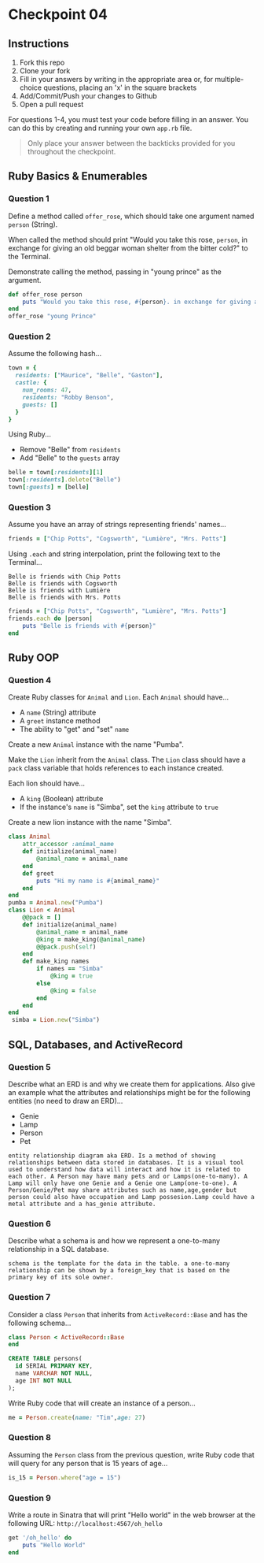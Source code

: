 # Checkpoint 04

## Instructions

1. Fork this repo
2. Clone your fork
3. Fill in your answers by writing in the appropriate area or, for multiple-choice questions, placing an 'x' in the square brackets
4. Add/Commit/Push your changes to Github
5. Open a pull request

For questions 1-4, you must test your code before filling in an answer. You can do this by creating and running your own `app.rb` file.

> Only place your answer between the backticks provided for you throughout the checkpoint.

## Ruby Basics & Enumerables

### Question 1

Define a method called `offer_rose`, which should take one argument named `person` (String).

When called the method should print "Would you take this rose, `person`, in exchange for giving an old beggar woman shelter from the bitter cold?" to the Terminal.

Demonstrate calling the method, passing in "young prince" as the argument.

```rb
def offer_rose person
	puts "Would you take this rose, #{person}. in exchange for giving an old beggar woman shelter from the bitter cold?"
end
offer_rose "young Prince"
```

### Question 2

Assume the following hash...

```ruby
town = {
  residents: ["Maurice", "Belle", "Gaston"],
  castle: {
    num_rooms: 47,
    residents: "Robby Benson",
    guests: []
  }
}
```

Using Ruby...
- Remove "Belle" from `residents`
- Add "Belle" to the `guests` array

```rb
belle = town[:residents][1]
town[:residents].delete("Belle")
town[:guests] = [belle]

```

### Question 3

Assume you have an array of strings representing friends' names...

```rb
friends = ["Chip Potts", "Cogsworth", "Lumière", "Mrs. Potts"]
```

Using `.each` and string interpolation, print the following text to the Terminal...

```
Belle is friends with Chip Potts
Belle is friends with Cogsworth
Belle is friends with Lumière
Belle is friends with Mrs. Potts
```

```rb
friends = ["Chip Potts", "Cogsworth", "Lumière", "Mrs. Potts"]
friends.each do |person|
	puts "Belle is friends with #{person}"
end
```

## Ruby OOP

### Question 4

Create Ruby classes for `Animal` and `Lion`. Each `Animal` should have...
- A `name` (String) attribute
- A `greet` instance method
- The ability to "get" and "set" `name`

Create a new `Animal` instance with the name "Pumba".

Make the `Lion` inherit from the `Animal` class. The `Lion` class should have a `pack` class variable that holds references to each instance created.

Each lion should have...
- A `king` (Boolean) attribute
- If the instance's `name` is "Simba", set the `king` attribute to `true`

Create a new lion instance with the name "Simba".

```rb
class Animal
	attr_accessor :animal_name
	def initialize(animal_name)
		@animal_name = animal_name
	end
	def greet
		puts "Hi my name is #{animal_name}"
	end
end
pumba = Animal.new("Pumba")
class Lion < Animal
	@@pack = []
	def initialize(animal_name)
		@animal_name = animal_name
		@king = make_king(@animal_name)
		@@pack.push(self)
	end
	def make_king names
		if names == "Simba"
			@king = true
		else
			@king = false
		end
	end
end
 simba = Lion.new("Simba")
```

## SQL, Databases, and ActiveRecord

### Question 5

Describe what an ERD is and why we create them for applications. Also give an
example what the attributes and relationships might be for the following
entities (no need to draw an ERD)...
- Genie
- Lamp
- Person
- Pet

```
entity relationship diagram aka ERD. Is a method of showing relationships between data stored in databases. It is a visual tool used to understand how data will interact and how it is related to each other. A Person may have many pets and or Lamps(one-to-many). A Lamp will only have one Genie and a Genie one Lamp(one-to-one). A Person/Genie/Pet may share attributes such as name,age,gender but person could also have occupation and Lamp possesion.Lamp could have a metal attribute and a has_genie attribute.
```

### Question 6

Describe what a schema is and how we represent a one-to-many relationship in a
SQL database.

```
schema is the template for the data in the table. a one-to-many relationship can be shown by a foreign_key that is based on the primary key of its sole owner.
```

### Question 7

Consider a class `Person` that inherits from `ActiveRecord::Base` and has the following schema...

```rb
class Person < ActiveRecord::Base
end
```

```sql
CREATE TABLE persons(
  id SERIAL PRIMARY KEY,
  name VARCHAR NOT NULL,
  age INT NOT NULL
);
```

Write Ruby code that will create an instance of a person...

```rb
me = Person.create(name: "Tim",age: 27)
```

### Question 8

Assuming the `Person` class from the previous question, write Ruby code that will query for any person that is 15 years of age...

```rb
is_15 = Person.where("age = 15")
```

### Question 9

Write a route in Sinatra that will print "Hello world" in the web browser at the following URL: `http://localhost:4567/oh_hello`

```rb
get '/oh_hello' do
	puts "Hello World"
end
```

